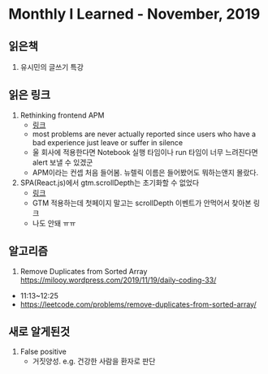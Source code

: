# Monthly I Learned - November, 2019

## 읽은책
1. 유시민의 글쓰기 특강

## 읽은 링크
1. Rethinking frontend APM
    - [링크](https://blog.logrocket.com/rethinking-frontend-apm/)
    - most problems are never actually reported since users who have a bad experience just leave or suffer in silence
    - 울 회사에 적용한다면 Notebook 실행 타임이나 run 타임이 너무 느려진다면 alert 보낼 수 있겠군
    - APM이라는 컨셉 처음 들어봄. 뉴렐릭 이름은 들어봤어도 뭐하는앤지 몰랐다.
2. SPA(React.js)에서 gtm.scrollDepth는 초기화할 수 없었다
    - [링크](https://medium.com/@flyingSquirrel/spa-react-js-%EC%97%90%EC%84%9C-gtm-scrolldepth%EB%8A%94-%EC%B4%88%EA%B8%B0%ED%99%94%ED%95%A0-%EC%88%98-%EC%97%86%EC%97%88%EB%8B%A4-b42a5732f82a)
    - GTM 적용하는데 첫페이지 말고는 scrollDepth 이벤트가 안먹어서 찾아본 링크
    - 나도 안돼 ㅠㅠ

## 알고리즘
1. Remove Duplicates from Sorted Array
https://milooy.wordpress.com/2019/11/19/daily-coding-33/
- 11:13~12:25
- https://leetcode.com/problems/remove-duplicates-from-sorted-array/


## 새로 알게된것
1. False positive
    - 거짓양성. e.g. 건강한 사람을 환자로 판단